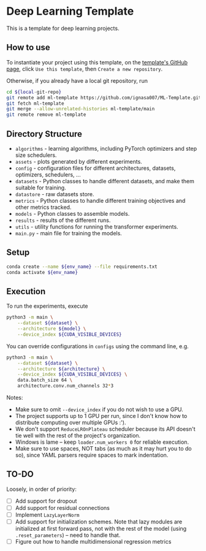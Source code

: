 # Deep Learning Template

This is a template for deep learning projects.

## How to use

To instantiate your project using this template, on the [template's GitHub page](https://github.com/ignasa007/ML-Template.git), click `Use this template`, then `Create a new repository`.

Otherwise, if you already have a local git repository, run
```bash
cd ${local-git-repo}
git remote add ml-template https://github.com/ignasa007/ML-Template.git
git fetch ml-template
git merge --allow-unrelated-histories ml-template/main
git remote remove ml-template
```

## Directory Structure

- `algorithms` - learning algorithms, including PyTorch optimizers and step size schedulers.
- `assets` - plots generated by different experiments.
- `config` - configuration files for different architectures, datasets, optimizers, schedulers, ...
- `datasets` - Python classes to handle different datasets, and make them suitable for training.
- `datastore` - raw datasets store.
- `metrics` - Python classes to handle different training objectives and other metrics tracked.
- `models` - Python classes to assemble models.
- `results` - results of the different runs.
- `utils` - utility functions for running the transformer experiments.
- `main.py` - main file for training the models.

## Setup

```bash
conda create --name ${env_name} --file requirements.txt
conda activate ${env_name}
```

## Execution

To run the experiments, execute
```bash
python3 -m main \
    --dataset ${dataset} \
    --architecture ${model} \
    --device_index ${CUDA_VISIBLE_DEVICES}
```
You can override configurations in `configs` using the command line, e.g.
```bash
python3 -m main \
    --dataset ${dataset} \
    --architecture ${architecture} \
    --device_index ${CUDA_VISIBLE_DEVICES} \
    data.batch_size 64 \
    architecture.conv.num_channels 32*3
```

Notes:
- Make sure to omit `--device_index` if you do not wish to use a GPU.
- The project supports up to 1 GPU per run, since I don't know how to distribute computing over multiple GPUs :').
- We don't support `ReduceLROnPlateau` scheduler because its API doesn't tie well with the rest of the project's organization.
- Windows is lame &ndash; keep `loader.num_workers 0` for reliable execution.
- Make sure to use spaces, NOT tabs (as much as it may hurt you to do so), since YAML parsers require spaces to mark indentation.

## TO-DO

Loosely, in order of priority:
- [ ] Add support for dropout
- [ ] Add support for residual connections
- [ ] Implement `LazyLayerNorm`
- [ ] Add support for initialization schemes. Note that lazy modules are initialized at first forward pass, not with the rest of the model (using `.reset_parameters`) &ndash; need to handle that.
- [ ] Figure out how to handle multidimensional regression metrics